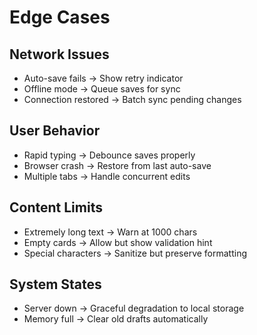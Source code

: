 # Edge Cases

## Network Issues
- Auto-save fails → Show retry indicator
- Offline mode → Queue saves for sync
- Connection restored → Batch sync pending changes

## User Behavior
- Rapid typing → Debounce saves properly
- Browser crash → Restore from last auto-save
- Multiple tabs → Handle concurrent edits

## Content Limits
- Extremely long text → Warn at 1000 chars
- Empty cards → Allow but show validation hint
- Special characters → Sanitize but preserve formatting

## System States
- Server down → Graceful degradation to local storage
- Memory full → Clear old drafts automatically